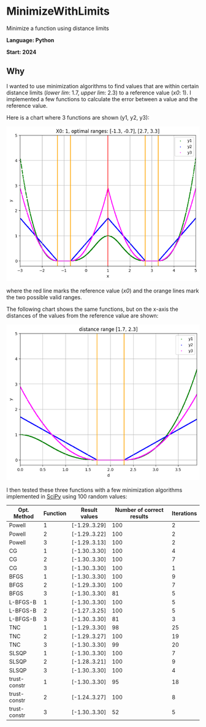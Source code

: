 # MinimizeWithLimits
Minimize a function using distance limits

**Language: Python**

**Start: 2024**

## Why
I wanted to use minimization algorithms to find values that are within certain distance limits (_lower lim_: 1.7, _upper lim_: 2.3) to a reference value (_x0_: 1). I implemented a few functions to calculate the error between a value and the reference value.

Here is a chart where 3 functions are shown (y1, y2, y3):

![chart](/images/chart1.png)

where the red line marks the reference value (_x0_) and the orange lines mark the two possible valid ranges.

The following chart shows the same functions, but on the x-axis the distances of the values from the reference value are shown:

![chart](/images/chart2.png)

I then tested these three functions with a few minimization algorithms implemented in [SciPy](https://docs.scipy.org/) using 100 random values:

| Opt. Method  | Function | Result values | Number of correct results  | Iterations |
|--------------|----------|---------------|----------------------------|------------|
| Powell       | 1        | [-1.29..3.29] | 100                        | 2          |
| Powell       | 2        | [-1.29..3.22] | 100                        | 2          |
| Powell       | 3        | [-1.29..3.13] | 100                        | 2          |
| CG           | 1        | [-1.30..3.30] | 100                        | 4          |
| CG           | 2        | [-1.30..3.30] | 100                        | 7          |
| CG           | 3        | [-1.30..3.30] | 100                        | 1          |
| BFGS         | 1        | [-1.30..3.30] | 100                        | 9          |
| BFGS         | 2        | [-1.29..3.30] | 100                        | 7          |
| BFGS         | 3        | [-1.30..3.30] | 81                         | 5          |
| L-BFGS-B     | 1        | [-1.30..3.30] | 100                        | 5          |
| L-BFGS-B     | 2        | [-1.27..3.25] | 100                        | 5          |
| L-BFGS-B     | 3        | [-1.30..3.30] | 81                         | 3          |
| TNC          | 1        | [-1.29..3.30] | 98                         | 25         |
| TNC          | 2        | [-1.29..3.27] | 100                        | 19         |
| TNC          | 3        | [-1.30..3.30] | 99                         | 20         |
| SLSQP        | 1        | [-1.30..3.30] | 100                        | 7          |
| SLSQP        | 2        | [-1.28..3.21] | 100                        | 9          |
| SLSQP        | 3        | [-1.30..3.30] | 100                        | 4          |
| trust-constr | 1        | [-1.30..3.30] | 95                         | 18         |
| trust-constr | 2        | [-1.24..3.27] | 100                        | 8          |
| trust-constr | 3        | [-1.30..3.30] | 52                         | 5          |








